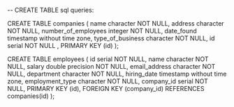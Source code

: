 -- CREATE TABLE sql queries:

CREATE TABLE companies ( name character NOT NULL,
                         address character NOT NULL,
                         number_of_employees integer NOT NULL,
                         date_found timestamp without time zone,
                         type_of_business character NOT NULL,
                         id serial NOT NULL , 
                         PRIMARY KEY (id) );


CREATE TABLE employees ( id serial NOT NULL,
                         name character NOT NULL,
                         salary double precision NOT NULL,
                         email_address character NOT NULL,
                         department character NOT NULL,
                         hiring_date timestamp without time zone,
                         employment_type character NOT NULL,
                         company_id serial NOT NULL,
                         PRIMARY KEY (id),
                         FOREIGN KEY (company_id) REFERENCES companies(id) );